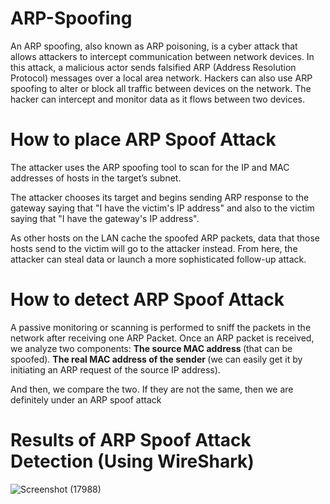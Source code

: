 # ARP-Spoofing

An ARP spoofing, also known as ARP poisoning, is a cyber attack that allows attackers to intercept communication between network devices.
In this attack, a malicious actor sends falsified ARP (Address Resolution Protocol) messages over a local area network.
Hackers can also use ARP spoofing to alter or block all traffic between devices on the network.
The hacker can intercept and monitor data as it flows between two devices.

# How to place ARP Spoof Attack

The attacker uses the ARP spoofing tool to scan for the IP and MAC addresses of hosts in the target’s subnet.

The attacker chooses its target and begins sending ARP response to the gateway saying that "I have the victim's IP address" and also to the victim saying that "I have the gateway's IP address".

As other hosts on the LAN cache the spoofed ARP packets, data that those hosts send to the victim will go to the attacker instead. From here, the attacker can steal data or launch a more sophisticated follow-up attack.


# How to detect ARP Spoof Attack

A passive monitoring or scanning is performed to sniff the packets in the network after receiving one ARP Packet. Once an ARP packet is received, we analyze two components: <b>The source MAC address </b> (that can be spoofed). <b>The real MAC address of the sender </b> (we can easily get it by initiating an ARP request of the source IP address).

And then, we compare the two. If they are not the same, then we are definitely under an ARP spoof attack

# Results of ARP Spoof Attack Detection (Using WireShark)
![Screenshot (17988)](https://user-images.githubusercontent.com/93787273/204869940-c1ef71fb-3da0-4605-95b0-830b90d56191.png)
